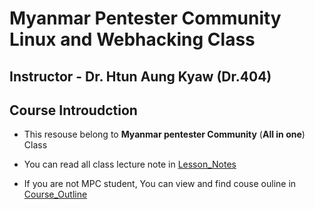 # Myanmar Pentester Community Linux and Webhacking Class

## Instructor - Dr. Htun Aung Kyaw (Dr.404)

## Course Introudction

- This resouse belong to **Myanmar pentester Community** (**All in one**) Class

- You can read all class lecture note in [Lesson_Notes](./Lesson_Notes) 

- If you are not MPC student, You can view and find couse ouline in [Course_Outline](./course_outline)



